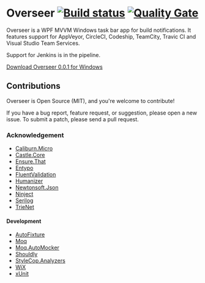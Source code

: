 # Overseer [![Build status](https://ci.appveyor.com/api/projects/status/5qb10vsch42wx2y4?svg=true)](https://ci.appveyor.com/project/logikfabrik/overseer) [![Quality Gate](https://sonarcloud.io/api/badges/gate?key=overseer)](https://sonarcloud.io/dashboard?id=overseer)

Overseer is a WPF MVVM Windows task bar app for build notifications. It features support for AppVeyor, CircleCI, Codeship, TeamCity, Travic CI and Visual Studio Team Services.

Support for Jenkins is in the pipeline.

[Download Overseer 0.0.1 for Windows](https://ci.appveyor.com/project/logikfabrik/overseer/build/artifacts)

## Contributions
Overseer is Open Source (MIT), and you're welcome to contribute!

If you have a bug report, feature request, or suggestion, please open a new issue. To submit a patch, please send a pull request.

### Acknowledgement
- [Caliburn.Micro](https://github.com/Caliburn-Micro/Caliburn.Micro)
- [Castle.Core](https://github.com/castleproject/Core)
- [Ensure.That](https://github.com/danielwertheim/Ensure.That)
- [Entypo](http://www.entypo.com)
- [FluentValidation](https://github.com/JeremySkinner/FluentValidation)
- [Humanizer](https://github.com/Humanizr/Humanizer)
- [Newtonsoft.Json](https://github.com/JamesNK/Newtonsoft.Json)
- [Ninject](https://github.com/ninject/Ninject)
- [Serilog](https://github.com/serilog/serilog)
- [TrieNet](https://github.com/gmamaladze/trienet)

#### Development
- [AutoFixture](https://github.com/AutoFixture/AutoFixture)
- [Moq](https://github.com/moq/moq)
- [Moq.AutoMocker](https://github.com/tkellogg/Moq.AutoMocker)
- [Shouldly](https://github.com/shouldly/shouldly)
- [StyleCop.Analyzers](https://github.com/DotNetAnalyzers/StyleCopAnalyzers)
- [WiX](https://github.com/wixtoolset/wix3)
- [xUnit](https://github.com/xunit/xunit)